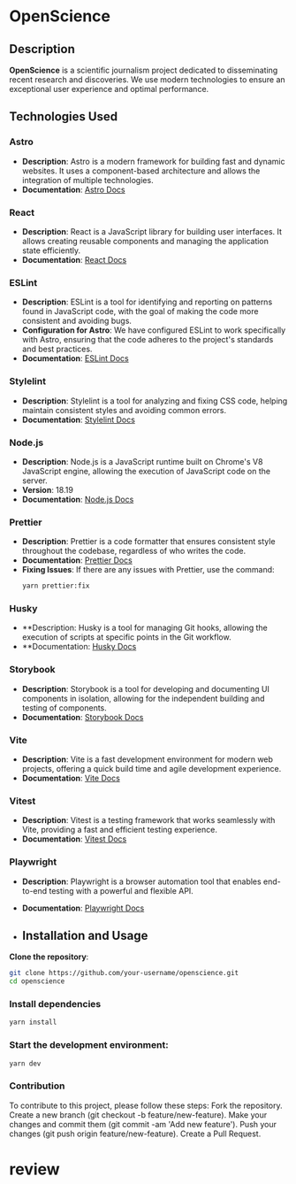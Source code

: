 # OpenScience

## Description

**OpenScience** is a scientific journalism project dedicated to disseminating recent research and discoveries. We use modern technologies to ensure an exceptional user experience and optimal performance.

## Technologies Used

### Astro

- **Description**: Astro is a modern framework for building fast and dynamic websites. It uses a component-based architecture and allows the integration of multiple technologies.
- **Documentation**: [Astro Docs](https://docs.astro.build/)

### React

- **Description**: React is a JavaScript library for building user interfaces. It allows creating reusable components and managing the application state efficiently.
- **Documentation**: [React Docs](https://reactjs.org/docs/getting-started.html)

### ESLint

- **Description**: ESLint is a tool for identifying and reporting on patterns found in JavaScript code, with the goal of making the code more consistent and avoiding bugs.
- **Configuration for Astro**: We have configured ESLint to work specifically with Astro, ensuring that the code adheres to the project's standards and best practices.
- **Documentation**: [ESLint Docs](https://eslint.org/docs/user-guide/getting-started)

### Stylelint

- **Description**: Stylelint is a tool for analyzing and fixing CSS code, helping maintain consistent styles and avoiding common errors.
- **Documentation**: [Stylelint Docs](https://stylelint.io/)

### Node.js

- **Description**: Node.js is a JavaScript runtime built on Chrome's V8 JavaScript engine, allowing the execution of JavaScript code on the server.
- **Version**: 18.19
- **Documentation**: [Node.js Docs](https://nodejs.org/en/docs/)

### Prettier

- **Description**: Prettier is a code formatter that ensures consistent style throughout the codebase, regardless of who writes the code.
- **Documentation**: [Prettier Docs](https://prettier.io/docs/en/index.html)
- **Fixing Issues**: If there are any issues with Prettier, use the command:
  ```sh
  yarn prettier:fix
  ```

### Husky

- \*\*Description: Husky is a tool for managing Git hooks, allowing the execution of scripts at specific points in the Git workflow.
- \*\*Documentation: [Husky Docs](https://typicode.github.io/husky/)

### Storybook

- **Description**: Storybook is a tool for developing and documenting UI components in isolation, allowing for the independent building and testing of components.
- **Documentation**: [Storybook Docs](https://storybook.js.org/docs/react/get-started/introduction)

### Vite

- **Description**: Vite is a fast development environment for modern web projects, offering a quick build time and agile development experience.
- **Documentation**: [Vite Docs](https://vitejs.dev/guide/)

### Vitest

- **Description**: Vitest is a testing framework that works seamlessly with Vite, providing a fast and efficient testing experience.
- **Documentation**: [Vitest Docs](https://vitest.dev/)

### Playwright

- **Description**: Playwright is a browser automation tool that enables end-to-end testing with a powerful and flexible API.
- **Documentation**: [Playwright Docs](https://playwright.dev/docs/intro)

- ## Installation and Usage

**Clone the repository**:

```sh
git clone https://github.com/your-username/openscience.git
cd openscience
```

### Install dependencies

```sh
yarn install
```

### Start the development environment:

```sh
yarn dev
```

### Contribution

To contribute to this project, please follow these steps:
Fork the repository.
Create a new branch (git checkout -b feature/new-feature).
Make your changes and commit them (git commit -am 'Add new feature').
Push your changes (git push origin feature/new-feature).
Create a Pull Request.
# review
